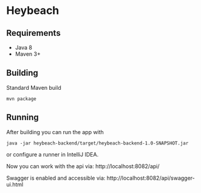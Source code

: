 Heybeach
=====================



## Requirements

- Java 8
- Maven 3+


## Building

Standard Maven build

    mvn package


## Running

After building you can run the app with

    java -jar heybeach-backend/target/heybeach-backend-1.0-SNAPSHOT.jar

or configure a runner in IntelliJ IDEA.

Now you can work with the api via: http://localhost:8082/api/
 
Swagger is enabled and accessible via: http://localhost:8082/api/swagger-ui.html